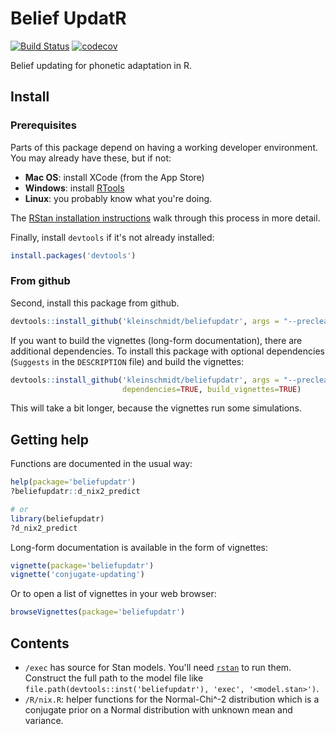 # Belief UpdatR

[![Build Status](https://travis-ci.org/kleinschmidt/beliefupdatr.svg?branch=master)](https://travis-ci.org/kleinschmidt/beliefupdatr)
[![codecov](https://codecov.io/gh/kleinschmidt/beliefupdatr/branch/master/graph/badge.svg)](https://codecov.io/gh/kleinschmidt/beliefupdatr)


Belief updating for phonetic adaptation in R.

## Install

### Prerequisites

Parts of this package depend on having a working developer environment.  You may
already have these, but if not:

* __Mac OS__: install XCode (from the App Store)
* __Windows__: install [RTools](http://cran.r-project.org/bin/windows/Rtools/)
* __Linux__: you probably know what you're doing.

The
[RStan installation instructions](https://github.com/stan-dev/rstan/wiki/RStan-Getting-Started) 
walk through this process in more detail.

Finally, install `devtools` if it's not already installed:

```r
install.packages('devtools')
```

### From github

Second, install this package from github.

```r
devtools::install_github('kleinschmidt/beliefupdatr', args = "--preclean")
```

If you want to build the vignettes (long-form documentation), there are
additional dependencies.  To install this package with optional dependencies
(`Suggests` in the `DESCRIPTION` file) and build the vignettes:

```r
devtools::install_github('kleinschmidt/beliefupdatr', args = "--preclean",
                         dependencies=TRUE, build_vignettes=TRUE)
```

This will take a bit longer, because the vignettes run some simulations.

## Getting help

Functions are documented in the usual way:

```r
help(package='beliefupdatr')
?beliefupdatr::d_nix2_predict

# or
library(beliefupdatr)
?d_nix2_predict
```

Long-form documentation is available in the form of vignettes:

```r
vignette(package='beliefupdatr')
vignette('conjugate-updating')
```

Or to open a list of vignettes in your web browser:

```r
browseVignettes(package='beliefupdatr')
```

## Contents

* `/exec` has source for Stan models. You'll need [`rstan`](http://mc-stan.org/interfaces/rstan) to run them. Construct the full path to the model file like `file.path(devtools::inst('beliefupdatr'), 'exec', '<model.stan>')`.
* `/R/nix.R`: helper functions for the Normal-Chi^-2 distribution which is a conjugate prior on a Normal distribution with unknown mean and variance.

